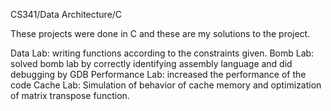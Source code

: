 CS341/Data Architecture/C

These projects were done in C and these are my solutions to the project.

Data Lab: writing functions according to the constraints given.
Bomb Lab: solved bomb lab by correctly identifying assembly language and did
debugging by GDB
Performance Lab: increased the performance of the code 
Cache Lab: Simulation of behavior of cache memory and optimization of matrix
transpose function.